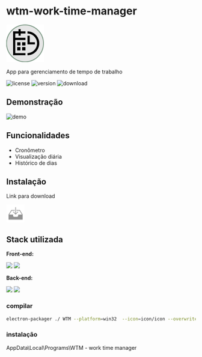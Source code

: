 # wtm-work-time-manager
<img src="logo wtm.png" height="100"/>

App para gerenciamento de tempo de trabalho

![license](https://img.shields.io/github/license/felipesdreis/wtm-work-time-manager?style=flat-square)
![version](https://img.shields.io/github/package-json/v/felipesdreis/wtm-work-time-manager?style=flat-square)
![download](https://img.shields.io/github/downloads/felipesdreis/wtm-work-time-manager/total?style=flat-square)

## Demonstração

![demo](imagens/demo.gif)

## Funcionalidades

- Cronômetro
- Visualização diária
- Histórico de dias

## Instalação

Link para download 

[![download](imagens/download.png)](https://github.com/felipesdreis/wtm-work-time-manager/releases)

## Stack utilizada

**Front-end:** 

<img src="https://cdn.jsdelivr.net/gh/devicons/devicon/icons/vuejs/vuejs-original-wordmark.svg" height="50" /> <img src="https://cdn.jsdelivr.net/gh/devicons/devicon/icons/bootstrap/bootstrap-original-wordmark.svg" height="50" />

**Back-end:** 

<img src="https://cdn.jsdelivr.net/gh/devicons/devicon/icons/nodejs/nodejs-original.svg" height="60" /> <img src="https://cdn.jsdelivr.net/gh/devicons/devicon/icons/electron/electron-original.svg" height="60" />


### compilar
```bash
electron-packager ./ WTM --platform=win32  --icon=icon/icon --overwrite
```
### instalação
AppData\Local\Programs\WTM - work time manager